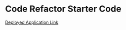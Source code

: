 # Code Refactor Starter Code


[Deployed Application Link](https://dgib21.github.io/horiseon-social-solution-services/)
